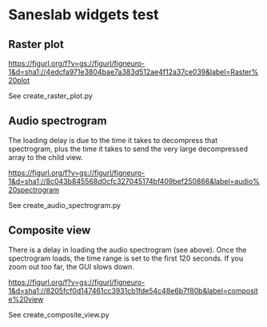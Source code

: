 # Saneslab widgets test

## Raster plot

https://figurl.org/f?v=gs://figurl/figneuro-1&d=sha1://4edcfa971e3804bae7a383d512ae4f12a37ce039&label=Raster%20plot
<!--
height: 400
-->

See create_raster_plot.py

## Audio spectrogram

The loading delay is due to the time it takes to decompress that spectrogram, plus the time it takes to send the very large decompressed array to the child view.

https://figurl.org/f?v=gs://figurl/figneuro-1&d=sha1://8c043b845568d0cfc327045174bf409bef250866&label=audio%20spectrogram
<!--
height: 400
-->

See create_audio_spectrogram.py

## Composite view

There is a delay in loading the audio spectrogram (see above). Once the spectrogram loads, the time range is set to the first 120 seconds. If you zoom out too far, the GUI slows down.

https://figurl.org/f?v=gs://figurl/figneuro-1&d=sha1://8205fcf0d147461cc3931cb1fde54c48e6b7f80b&label=composite%20view
<!--
height: 700
-->

See create_composite_view.py